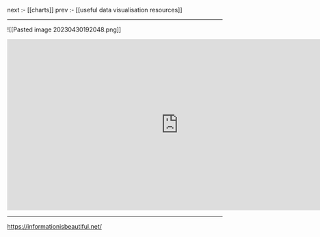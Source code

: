 
next :- [[charts]]
prev :- [[useful data visualisation resources]]

---

![[Pasted image 20230430192048.png]]

<iframe width="800" height="400" src="https://www.youtube.com/embed/pLqjQ55tz-U" title="The beauty of data visualization | David McCandless" frameborder="0" allow="accelerometer; autoplay; clipboard-write; encrypted-media; gyroscope; picture-in-picture; web-share" allowfullscreen></iframe>

---

https://informationisbeautiful.net/